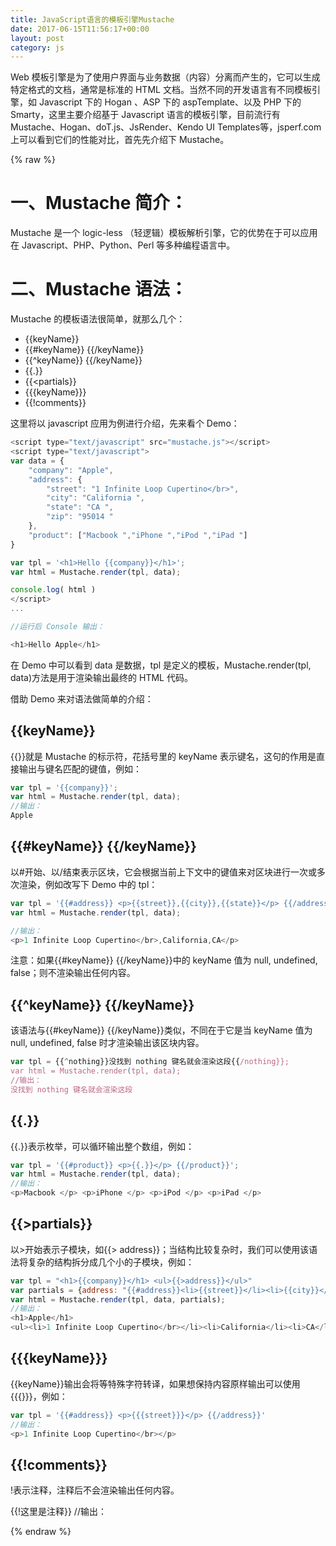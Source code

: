 ```yaml
---
title: JavaScript语言的模板引擎Mustache
date: 2017-06-15T11:56:17+00:00
layout: post
category: js
---
```

Web 模板引擎是为了使用户界面与业务数据（内容）分离而产生的，它可以生成特定格式的文档，通常是标准的 HTML 文档。当然不同的开发语言有不同模板引擎，如 Javascript 下的 Hogan 、ASP 下的 aspTemplate、以及 PHP 下的 Smarty，这里主要介绍基于 Javascript 语言的模板引擎，目前流行有 Mustache、Hogan、doT.js、JsRender、Kendo UI Templates等，jsperf.com 上可以看到它们的性能对比，首先先介绍下 Mustache。

{% raw %}

# 一、Mustache 简介：

Mustache 是一个 logic-less （轻逻辑）模板解析引擎，它的优势在于可以应用在 Javascript、PHP、Python、Perl 等多种编程语言中。

# 二、Mustache 语法：

Mustache 的模板语法很简单，就那么几个：

- {{keyName}}
- {{#keyName}} {{/keyName}}
- {{^keyName}} {{/keyName}}
- {{.}}
- {{<partials}}
- {{{keyName}}}
- {{!comments}}

这里将以 javascript 应用为例进行介绍，先来看个 Demo：

```javascript
<script type="text/javascript" src="mustache.js"></script>
<script type="text/javascript">
var data = {
    "company": "Apple",
    "address": {
        "street": "1 Infinite Loop Cupertino</br>",
        "city": "California ",
        "state": "CA ",
        "zip": "95014 "
    },
    "product": ["Macbook ","iPhone ","iPod ","iPad "]
}

var tpl = '<h1>Hello {{company}}</h1>';
var html = Mustache.render(tpl, data);

console.log( html )
</script>
...

//运行后 Console 输出：

<h1>Hello Apple</h1>
```

在 Demo 中可以看到 data 是数据，tpl 是定义的模板，Mustache.render(tpl, data)方法是用于渲染输出最终的 HTML 代码。

借助 Demo 来对语法做简单的介绍：

## {{keyName}}
{{}}就是 Mustache 的标示符，花括号里的 keyName 表示键名，这句的作用是直接输出与键名匹配的键值，例如：

```javascript
var tpl = '{{company}}';
var html = Mustache.render(tpl, data);
//输出：
Apple
```

## {{#keyName}} {{/keyName}}
以#开始、以/结束表示区块，它会根据当前上下文中的键值来对区块进行一次或多次渲染，例如改写下 Demo 中的 tpl：
```javascript
var tpl = '{{#address}} <p>{{street}},{{city}},{{state}}</p> {{/address}}';
var html = Mustache.render(tpl, data);

//输出：
<p>1 Infinite Loop Cupertino</br>,California,CA</p>
```
注意：如果{{#keyName}} {{/keyName}}中的 keyName 值为 null, undefined, false；则不渲染输出任何内容。

## {{^keyName}} {{/keyName}}

该语法与{{#keyName}} {{/keyName}}类似，不同在于它是当 keyName 值为 null, undefined, false 时才渲染输出该区块内容。

```javascript
var tpl = {{^nothing}}没找到 nothing 键名就会渲染这段{{/nothing}};
var html = Mustache.render(tpl, data);
//输出：
没找到 nothing 键名就会渲染这段
```

## {{.}}

{{.}}表示枚举，可以循环输出整个数组，例如：

```javascript
var tpl = '{{#product}} <p>{{.}}</p> {{/product}}';
var html = Mustache.render(tpl, data);
//输出：
<p>Macbook </p> <p>iPhone </p> <p>iPod </p> <p>iPad </p>
```

## {{>partials}}

以>开始表示子模块，如{{> address}}；当结构比较复杂时，我们可以使用该语法将复杂的结构拆分成几个小的子模块，例如：

```javascript
var tpl = "<h1>{{company}}</h1> <ul>{{>address}}</ul>"
var partials = {address: "{{#address}}<li>{{street}}</li><li>{{city}}</li><li>{{state}}</li><li>{{zip}}</li>{{/address}}"}
var html = Mustache.render(tpl, data, partials);
//输出：
<h1>Apple</h1>
<ul><li>1 Infinite Loop Cupertino</br></li><li>California</li><li>CA</li><li>95014</li></ul>
```

## {{{keyName}}}

{{keyName}}输出会将等特殊字符转译，如果想保持内容原样输出可以使用{{{}}}，例如：

```javascript
var tpl = '{{#address}} <p>{{{street}}}</p> {{/address}}'
//输出：
<p>1 Infinite Loop Cupertino</br></p>
```

## {{!comments}}

!表示注释，注释后不会渲染输出任何内容。

{{!这里是注释}}
//输出：

{% endraw %}
